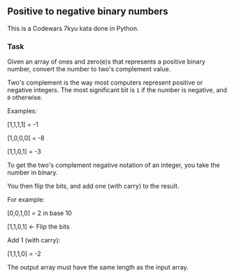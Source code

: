 ## Positive to negative binary numbers

This is a Codewars 7kyu kata done in Python.

### Task

Given an array of ones and zero(e)s that represents a positive binary number, convert the number to two's complement value.

Two's complement is the way most computers represent positive or negative integers. The most significant bit is `1` if the number is negative, and `0` otherwise.

Examples:

[1,1,1,1] = -1

[1,0,0,0] = -8

[1,1,0,1] = -3

To get the two's complement negative notation of an integer, you take the number in binary.

You then flip the bits, and add one (with carry) to the result.

For example:

[0,0,1,0] = 2 in base 10

[1,1,0,1] <- Flip the bits

Add 1 (with carry):

[1,1,1,0] = -2

The output array must have the same length as the input array.
